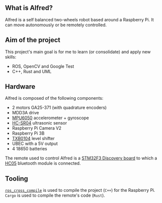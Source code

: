 ## What is Alfred?
Alfred is a self balanced two-wheels robot based around a Raspberry Pi. It can move autonomously or be remotely controlled.

## Aim of the project
This project's main goal is for me to learn (or consolidate) and apply new skills:
- ROS, OpenCV and Google Test
- C++, Rust and UML

## Hardware
Alfred is composed of the following components:
- 2 motors GA25-371 (with quadrature encoders)
- MDD3A drive
- [MPU6050](https://gitlab.com/arnixroboticslab/alfred/-/blob/master/Datasheets/MPU-6000-Datasheet1.pdf) accelerometer + gyroscope
- [HC-SR04](https://gitlab.com/arnixroboticslab/alfred/-/blob/master/Datasheets/HCSR04.pdf) ultrasonic sensor
- Raspberry Pi Camera V2
- Raspberry Pi 3B
- [TXB0104](https://gitlab.com/arnixroboticslab/alfred/-/blob/master/Datasheets/txb0104.pdf) level shifter
- UBEC with a 5V output
- 4 18650 batteries

The remote used to control Alfred is a [STM32F3 Discovery board](https://gitlab.com/arnixroboticslab/alfred/-/blob/master/Datasheets/STM32F3_Disc_manual.pdf) to which a [HC05](https://gitlab.com/arnixroboticslab/alfred/-/blob/master/Datasheets/HC05_DS.pdf) bluetooth module is connected.

## Tooling
[`ros_cross_compile`](https://github.com/ros-tooling/cross_compile) is used to compile the project (`C++`) for the Raspberry Pi.
`Cargo` is used to compile the remote's code (`Rust`).